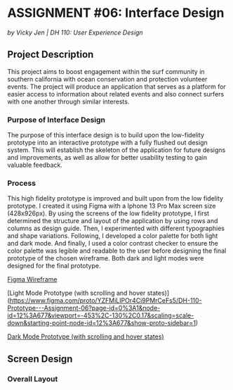 # ASSIGNMENT #06: Interface Design
_by Vicky Jen | DH 110: User Experience Design_

## Project Description

This project aims to boost engagement within the surf community in southern california with ocean conservation and protection volunteer events. The project will produce an application that serves as a platform for easier access to information about related events and also connect surfers with one another through similar interests. 

### Purpose of Interface Design
The purpose of this interface design is to build upon the low-fidelity prototype into an interactive prototype with a fully flushed out design system. This will establish the skeleton of the application for future designs and improvements, as well as allow for better usability testing to gain valuable feedback. 

### Process
This high fidelity prototype is improved and built upon from the low fidelity prototype. I created it using Figma with a Iphone 13 Pro Max screen size (428x926px). By using the screens of the low fidelity prototype, I first determined the structure and layout of the application by using rows and columns as design guide. Then, I experimented with different typographies and shape variations. Following, I developed a color palette for both light and dark mode. And finally, I used a color contrast checker to ensure the color palette was legible and readable to the user before designing the final prototype of the chosen wireframe. Both dark and light modes were designed for the final prototype. 

[Figma Wireframe](https://www.figma.com/file/YZFMiLIPOr4Ci9PMrCeFs5/DH-110-Prototype---Assignment-06?node-id=0%3A1) 

[Light Mode Prototype (with scrolling and hover states)] (https://www.figma.com/proto/YZFMiLIPOr4Ci9PMrCeFs5/DH-110-Prototype---Assignment-06?page-id=0%3A1&node-id=12%3A677&viewport=-453%2C-130%2C0.17&scaling=scale-down&starting-point-node-id=12%3A677&show-proto-sidebar=1)

[Dark Mode Prototype (with scrolling and hover states)](https://www.figma.com/proto/YZFMiLIPOr4Ci9PMrCeFs5/DH-110-Prototype---Assignment-06?page-id=0%3A1&node-id=12%3A677&viewport=-453%2C-130%2C0.17&scaling=scale-down&starting-point-node-id=12%3A677&show-proto-sidebar=1)

## Screen Design 

### Overall Layout

